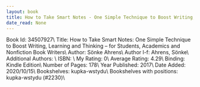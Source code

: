```yaml
---
layout: book
title: How to Take Smart Notes - One Simple Technique to Boost Writing, Learning and Thinking – for Students, Academics and Nonfiction Book Writers
date_read: None
---
```


Book Id: 34507927\ 
Title: How to Take Smart Notes: One Simple Technique to Boost Writing, Learning and Thinking – for Students, Academics and Nonfiction Book Writers\ 
Author: Sönke Ahrens\ 
Author l-f: Ahrens, Sönke\ 
Additional Authors: \ 
ISBN: \ 
My Rating: 0\ 
Average Rating: 4.29\ 
Binding: Kindle Edition\ 
Number of Pages: 178\ 
Year Published: 2017\ 
Date Added: 2020/10/15\ 
Bookshelves: kupka-wstydu\ 
Bookshelves with positions: kupka-wstydu (#2230)\ 

